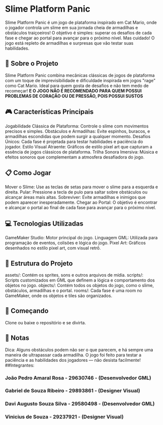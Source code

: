 # Slime Platform Panic
Slime Platform Panic é um jogo de plataforma inspirado em Cat Mario, onde o jogador controla um slime em sua jornada cheia de armadilhas e obstáculos traiçoeiros! O objetivo é simples: superar os desafios de cada fase e chegar ao portal para avançar para o próximo nível. Mas cuidado! O jogo está repleto de armadilhas e surpresas que vão testar suas habilidades.

## 📖 Sobre o Projeto
Slime Platform Panic combina mecânicas clássicas de jogos de plataforma com um toque de imprevisibilidade e dificuldade inspirada em jogos "rage" como Cat Mario. Ideal para quem gosta de desafios e não tem medo de recomeçar! <b>E O JOGO NÃO É RECOMENDADO PARA QUEM POSSUI PROBLEMAS DE CORAÇÃO OU DE PRESSÃO, POIS POSSUI SUSTOS</b>


## 🎮 Características Principais
Jogabilidade Clássica de Plataforma: Controle o slime com movimentos precisos e simples.
Obstáculos e Armadilhas: Evite espinhos, buracos, e armadilhas escondidas que podem surgir a qualquer momento.
Desafios Únicos: Cada fase é projetada para testar habilidades e paciência do jogador.
Estilo Visual Atraente: Gráficos de estilo pixel art que capturam a essência de jogos clássicos de plataforma.
Trilha Sonora Imersiva: Música e efeitos sonoros que complementam a atmosfera desafiadora do jogo.
## 📋 Como Jogar
Mover o Slime: Use as teclas de setas para mover o slime para a esquerda e direita.
Pular: Pressione a tecla de pulo para saltar sobre obstáculos ou alcançar áreas mais altas.
Sobreviver: Evite armadilhas e inimigos que podem aparecer inesperadamente.
Chegar ao Portal: O objetivo é encontrar e alcançar o portal ao final de cada fase para avançar para o próximo nível.
## 💻 Tecnologias Utilizadas
GameMaker Studio: Motor principal do jogo.
Linguagem GML: Utilizada para programação de eventos, colisões e lógica do jogo.
Pixel Art: Gráficos desenhados no estilo pixel art, com visual retrô.
## 📂 Estrutura do Projeto
assets/: Contém os sprites, sons e outros arquivos de mídia.
scripts/: Scripts customizados em GML que definem a lógica e comportamento dos objetos no jogo.
objects/: Contém todos os objetos do jogo, como o slime, obstáculos, armadilhas e o portal.
rooms/: Cada fase é uma room no GameMaker, onde os objetos e tiles são organizados.
## 🚀 Começando
Clone ou baixe o repositório e se divirta.
## 📝 Notas
Dica: Alguns obstáculos podem não ser o que parecem, e há sempre uma maneira de ultrapassar cada armadilha. O jogo foi feito para testar a paciência e as habilidades dos jogadores — não desista facilmente!
##Integrantes:
### João Pedro Amaral Rosa - 29630746 - (Desenvolvedor GML)
### Gabriel de Souza Ribeiro - 29893861 - (Designer Visual)
### Davi Augusto Souza Silva - 29580498 - (Desenvolvedor GML)
### Vinicius de Souza - 29237921 - (Designer Visual)
